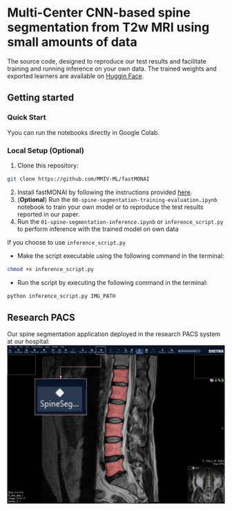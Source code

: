 # Multi-Center CNN-based spine segmentation from T2w MRI using small amounts of data
The source code, designed to reproduce our test results and facilitate training and running inference on your own data. 
The trained weights and exported learners are available on [Huggin Face](https://huggingface.co/skaliy/spine-segmentation).

## Getting started
### Quick Start
Yyou can run the notebooks directly in Google Colab.

### Local Setup (Optional)
1. Clone this repository:
```bash
git clone https://github.com/MMIV-ML/fastMONAI
```
2. Install fastMONAI by following the instructions provided [here](https://github.com/MMIV-ML/fastMONAI/tree/main).
3. (<b>Optional</b>) Run the `00-spine-segmentation-training-evaluation.ipynb` notebook to train your own model or to reproduce the test results reported in our paper.
4. Run the `01-spine-segmentation-inference.ipynb` or `inference_script.py` to perform inference with the trained model on own data

If you choose to use `inference_script.py`
- Make the script executable using the following command in the terminal:
```bash
chmod +x inference_script.py
```
- Run the script by executing the following command in the terminal:
```bash
python inference_script.py IMG_PATH
```

## Research PACS 
Our spine segmentation application deployed in the research PACS system at our hospital: 
![](figs/research_pacs.png)
